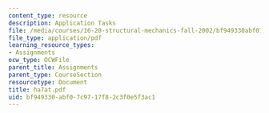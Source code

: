 ```yaml
---
content_type: resource
description: Application Tasks
file: /media/courses/16-20-structural-mechanics-fall-2002/bf949330abf07c9717f82c3f0e5f3ac1_ha7at.pdf
file_type: application/pdf
learning_resource_types:
- Assignments
ocw_type: OCWFile
parent_title: Assignments
parent_type: CourseSection
resourcetype: Document
title: ha7at.pdf
uid: bf949330-abf0-7c97-17f8-2c3f0e5f3ac1
---
```

